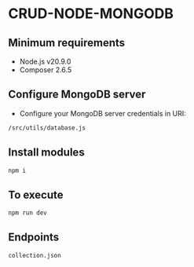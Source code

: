 # CRUD-NODE-MONGODB

## Minimum requirements

- Node.js v20.9.0
- Composer 2.6.5

## Configure MongoDB server

- Configure your MongoDB server credentials in URI:

```bash
/src/utils/database.js
```

## Install modules

```bash
npm i
```

## To execute

```bash
npm run dev
```

## Endpoints

```bash
collection.json
```
